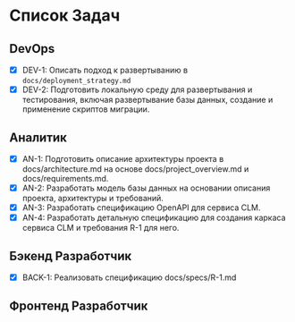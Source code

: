 # Список Задач

## DevOps

- [x] DEV-1: Описать подход к развертыванию в `docs/deployment_strategy.md`
- [x] DEV-2: Подготовить локальную среду для развертывания и тестирования, включая развертывание базы данных, создание и применение скриптов миграции.

## Аналитик

- [x] AN-1: Подготовить описание архитектуры проекта в docs/architecture.md на основе docs/project_overview.md и docs/requirements.md.
- [x] AN-2: Разработать модель базы данных на основании описания проекта, архитектуры и требований.
- [x] AN-3: Разработать спецификацию OpenAPI для сервиса CLM.
- [x] AN-4: Разработать детальную спецификацию для создания каркаса сервиса CLM и требования R-1 для него.
    
## Бэкенд Разработчик

- [x] BACK-1: Реализовать спецификацию docs/specs/R-1.md

## Фронтенд Разработчик

<!-- - [ ] FRONT-1: -->
